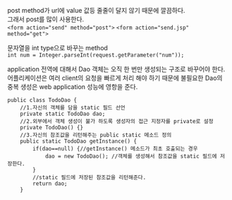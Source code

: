 post method가 url에 value 값등 줄줄이 달지 않기 때문에 깔끔하다.   
그래서 post를 많이 사용한다.  
```<form action="send" method="post">```
```<form action="send.jsp" method="get">```
  
  
문자열을 int type으로 바꾸는 method  
```int num = Integer.parseInt(request.getParameter("num"));```
  
application 전역에 대해서 Dao 객체는 오직 한 번만 생성되는 구조로 바꾸어야 한다.  
어플리케이션은 여러 client의 요청을 빠르게 처리 해야 하기 때문에 불필요한 Dao의 중복 생성은 web application 성능에 영항을 준다.  
```
public class TodoDao {
	//1.자신의 객체를 담을 static 필드 선언
	private static TodoDao dao;
	//2.외부에서 객체 생성이 불가 하도록 생성자의 접근 지정자를 private로 설정
	private TodoDao() {}
	//3.자신의 참조값을 리턴해주는 public static 메소드 정의
	public static TodoDao getInstance() {
		if(dao==null) {//getInstance() 메소드가 최초 호출되는 경우
			dao = new TodoDao(); //객체를 생성해서 참조값을 static 필드에 저장한다.
		}
		//static 필드에 저장된 참조값을 리턴해준다.
		return dao;
	}
```